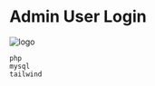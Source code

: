 # Admin User Login

![logo](https://cdn.discordapp.com/attachments/1196340381080625242/1196836653302546452/image.png?ex=65b913fe&is=65a69efe&hm=91d1d14fd5dc3ef94ecaaec353b8ce927428021732c9d0fd51522c4200e583b7&)

```
php
mysql
tailwind
```
